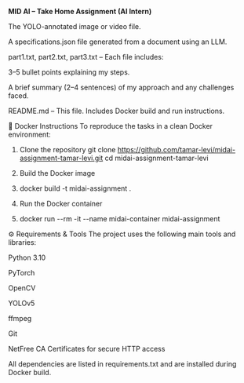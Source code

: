 **MID AI – Take Home Assignment (AI Intern)**

The YOLO-annotated image or video file.

A specifications.json file generated from a document using an LLM.

part1.txt, part2.txt, part3.txt – Each file includes:

3–5 bullet points explaining my steps.

A brief summary (2–4 sentences) of my approach and any challenges faced.

README.md – This file. Includes Docker build and run instructions.


🐳 Docker Instructions
To reproduce the tasks in a clean Docker environment:

1. Clone the repository
git clone https://github.com/tamar-levi/midai-assignment-tamar-levi.git
cd midai-assignment-tamar-levi

2. Build the Docker image
3. docker build -t midai-assignment .

3. Run the Docker container
4. docker run --rm -it --name midai-container midai-assignment


⚙️ Requirements & Tools
The project uses the following main tools and libraries:

Python 3.10

PyTorch

OpenCV

YOLOv5

ffmpeg

Git

NetFree CA Certificates for secure HTTP access

All dependencies are listed in requirements.txt and are installed during Docker build.

